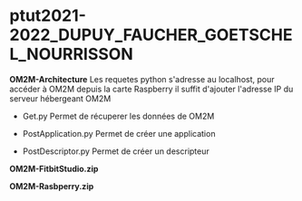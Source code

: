 # ptut2021-2022_DUPUY_FAUCHER_GOETSCHEL_NOURRISSON

**OM2M-Architecture**
Les requetes python s'adresse au localhost, pour accéder à OM2M depuis la carte Raspberry il suffit d'ajouter l'adresse IP du serveur hébergeant OM2M

- Get.py
Permet de récuperer les données de OM2M

- PostApplication.py
Permet de créer une application

- PostDescriptor.py
Permet de créer un descripteur 


**OM2M-FitbitStudio.zip**


**OM2M-Rasbperry.zip**
